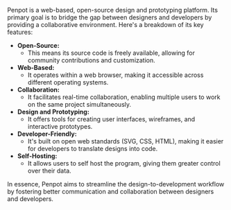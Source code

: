 Penpot is a web-based, open-source design and prototyping platform. Its primary goal is to bridge the gap between designers and developers by providing a collaborative environment. Here's a breakdown of its key features:

* **Open-Source:**
    * This means its source code is freely available, allowing for community contributions and customization.
* **Web-Based:**
    * It operates within a web browser, making it accessible across different operating systems.
* **Collaboration:**
    * It facilitates real-time collaboration, enabling multiple users to work on the same project simultaneously.
* **Design and Prototyping:**
    * It offers tools for creating user interfaces, wireframes, and interactive prototypes.
* **Developer-Friendly:**
    * It's built on open web standards (SVG, CSS, HTML), making it easier for developers to translate designs into code.
* **Self-Hosting:**
    * It allows users to self host the program, giving them greater control over their data.

In essence, Penpot aims to streamline the design-to-development workflow by fostering better communication and collaboration between designers and developers.
